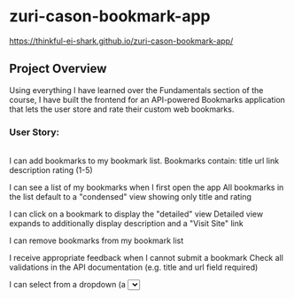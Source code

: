 # zuri-cason-bookmark-app

https://thinkful-ei-shark.github.io/zuri-cason-bookmark-app/


<h2>Project Overview</h2>
Using everything I have learned over the Fundamentals section of the course, I have built the frontend for an API-powered Bookmarks application that lets the user store and rate their custom web bookmarks.
<br>

<h3> User Story: </h3>
<br>
I can add bookmarks to my bookmark list. Bookmarks contain:
    title
    url link
    description
    rating (1-5)

I can see a list of my bookmarks when I first open the app
    All bookmarks in the list default to a "condensed" view showing only title and rating

I can click on a bookmark to display the "detailed" view
    Detailed view expands to additionally display description and a "Visit Site" link

I can remove bookmarks from my bookmark list

I receive appropriate feedback when I cannot submit a bookmark
    Check all validations in the API documentation (e.g. title and url field required)

I can select from a dropdown (a <select> element) a "minimum rating" to filter the list by all bookmarks rated at or above the chosen selection
